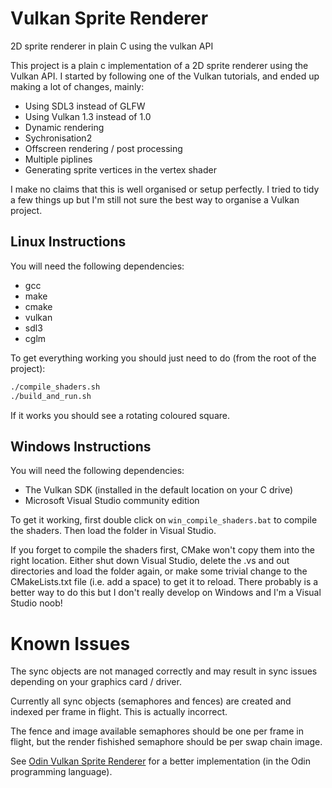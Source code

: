 # Vulkan Sprite Renderer

2D sprite renderer in plain C using the vulkan API

This project is a plain c implementation of a 2D sprite renderer using the Vulkan API.  I started by following one of
the Vulkan tutorials, and ended up making a lot of changes, mainly:

- Using SDL3 instead of GLFW
- Using Vulkan 1.3 instead of 1.0
- Dynamic rendering
- Sychronisation2
- Offscreen rendering / post processing
- Multiple piplines
- Generating sprite vertices in the vertex shader

I make no claims that this is well organised or setup perfectly.  I tried to tidy a few things up but I'm still not
sure the best way to organise a Vulkan project.

## Linux Instructions

You will need the following dependencies:

- gcc
- make
- cmake
- vulkan
- sdl3
- cglm

To get everything working you should just need to do (from the root of the project):

```bash
./compile_shaders.sh
./build_and_run.sh
```

If it works you should see a rotating coloured square.

## Windows Instructions

You will need the following dependencies:

- The Vulkan SDK (installed in the default location on your C drive)
- Microsoft Visual Studio community edition

To get it working, first double click on `win_compile_shaders.bat` to compile the shaders.  Then load the folder in Visual Studio.

If you forget to compile the shaders first, CMake won't copy them into the right location.  Either shut down Visual Studio,
delete the .vs and out directories and load the folder again, or make some trivial change to the CMakeLists.txt file (i.e.
add a space) to get it to reload.  There probably is a better way to do this but I don't really develop on Windows and I'm a
Visual Studio noob!

# Known Issues

The sync objects are not managed correctly and may result in sync issues depending on your graphics card / driver.

Currently all sync objects (semaphores and fences) are created and indexed per frame in flight.  This is actually incorrect.

The fence and image available semaphores should be one per frame in flight, but the render fishished semaphore should be per swap chain image.

See [Odin Vulkan Sprite Renderer](https://github.com/stevelittlefish/odin_vulkan_sprite_renderer) for a better implementation (in the Odin programming language).
